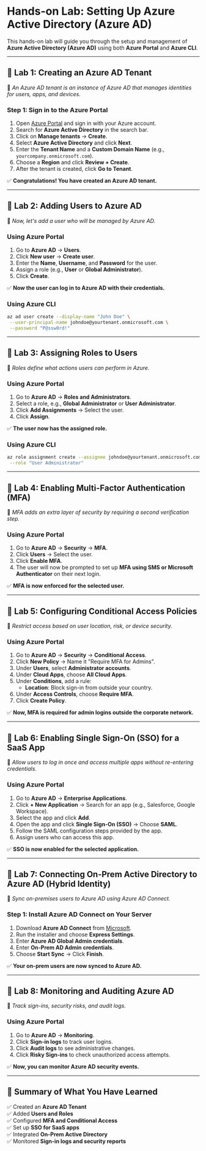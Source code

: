 # **Hands-on Lab: Setting Up Azure Active Directory (Azure AD)**  

This hands-on lab will guide you through the setup and management of **Azure Active Directory (Azure AD)** using both **Azure Portal** and **Azure CLI**.

---

## **📌 Lab 1: Creating an Azure AD Tenant**
🔹 *An Azure AD tenant is an instance of Azure AD that manages identities for users, apps, and devices.*

### **Step 1: Sign in to the Azure Portal**
1. Open [Azure Portal](https://portal.azure.com) and sign in with your Azure account.  
2. Search for **Azure Active Directory** in the search bar.  
3. Click on **Manage tenants** → **Create**.  
4. Select **Azure Active Directory** and click **Next**.  
5. Enter the **Tenant Name** and a **Custom Domain Name** (e.g., `yourcompany.onmicrosoft.com`).  
6. Choose a **Region** and click **Review + Create**.  
7. After the tenant is created, click **Go to Tenant**.

✅ **Congratulations! You have created an Azure AD tenant.**

---

## **📌 Lab 2: Adding Users to Azure AD**
🔹 *Now, let's add a user who will be managed by Azure AD.*

### **Using Azure Portal**
1. Go to **Azure AD** → **Users**.  
2. Click **New user** → **Create user**.  
3. Enter the **Name**, **Username**, and **Password** for the user.  
4. Assign a role (e.g., **User** or **Global Administrator**).  
5. Click **Create**.  

✅ **Now the user can log in to Azure AD with their credentials.**

### **Using Azure CLI**
```bash
az ad user create --display-name "John Doe" \
 --user-principal-name johndoe@yourtenant.onmicrosoft.com \
 --password "P@ssw0rd!"
```

---

## **📌 Lab 3: Assigning Roles to Users**
🔹 *Roles define what actions users can perform in Azure.*

### **Using Azure Portal**
1. Go to **Azure AD** → **Roles and Administrators**.  
2. Select a role, e.g., **Global Administrator** or **User Administrator**.  
3. Click **Add Assignments** → Select the user.  
4. Click **Assign**.  

✅ **The user now has the assigned role.**

### **Using Azure CLI**
```bash
az role assignment create --assignee johndoe@yourtenant.onmicrosoft.com \
 --role "User Administrator"
```

---

## **📌 Lab 4: Enabling Multi-Factor Authentication (MFA)**
🔹 *MFA adds an extra layer of security by requiring a second verification step.*

### **Using Azure Portal**
1. Go to **Azure AD** → **Security** → **MFA**.  
2. Click **Users** → Select the user.  
3. Click **Enable MFA**.  
4. The user will now be prompted to set up **MFA using SMS or Microsoft Authenticator** on their next login.

✅ **MFA is now enforced for the selected user.**

---

## **📌 Lab 5: Configuring Conditional Access Policies**
🔹 *Restrict access based on user location, risk, or device security.*  

### **Using Azure Portal**
1. Go to **Azure AD** → **Security** → **Conditional Access**.  
2. Click **New Policy** → Name it "Require MFA for Admins".  
3. Under **Users**, select **Administrator accounts**.  
4. Under **Cloud Apps**, choose **All Cloud Apps**.  
5. Under **Conditions**, add a rule:  
   - **Location**: Block sign-in from outside your country.  
6. Under **Access Controls**, choose **Require MFA**.  
7. Click **Create Policy**.  

✅ **Now, MFA is required for admin logins outside the corporate network.**

---

## **📌 Lab 6: Enabling Single Sign-On (SSO) for a SaaS App**
🔹 *Allow users to log in once and access multiple apps without re-entering credentials.*

### **Using Azure Portal**
1. Go to **Azure AD** → **Enterprise Applications**.  
2. Click **+ New Application** → Search for an app (e.g., Salesforce, Google Workspace).  
3. Select the app and click **Add**.  
4. Open the app and click **Single Sign-On (SSO)** → Choose **SAML**.  
5. Follow the SAML configuration steps provided by the app.  
6. Assign users who can access this app.  

✅ **SSO is now enabled for the selected application.**

---

## **📌 Lab 7: Connecting On-Prem Active Directory to Azure AD (Hybrid Identity)**
🔹 *Sync on-premises users to Azure AD using Azure AD Connect.*

### **Step 1: Install Azure AD Connect on Your Server**
1. Download **Azure AD Connect** from [Microsoft](https://www.microsoft.com/en-us/download/details.aspx?id=47594).  
2. Run the installer and choose **Express Settings**.  
3. Enter **Azure AD Global Admin credentials**.  
4. Enter **On-Prem AD Admin credentials**.  
5. Choose **Start Sync** → Click **Finish**.  

✅ **Your on-prem users are now synced to Azure AD.**

---

## **📌 Lab 8: Monitoring and Auditing Azure AD**
🔹 *Track sign-ins, security risks, and audit logs.*

### **Using Azure Portal**
1. Go to **Azure AD** → **Monitoring**.  
2. Click **Sign-in logs** to track user logins.  
3. Click **Audit logs** to see administrative changes.  
4. Click **Risky Sign-ins** to check unauthorized access attempts.  

✅ **Now, you can monitor Azure AD security events.**

---

## **🔹 Summary of What You Have Learned**
✅ Created an **Azure AD Tenant**  
✅ Added **Users and Roles**  
✅ Configured **MFA and Conditional Access**  
✅ Set up **SSO for SaaS apps**  
✅ Integrated **On-Prem Active Directory**  
✅ Monitored **Sign-in logs and security reports**  
